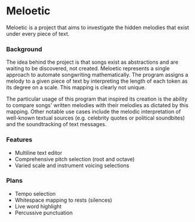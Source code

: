 # Meloetic
Meloetic is a project that aims to investigate the hidden melodies that exist under every piece of text. 

### Background
The idea behind the project is that songs exist as abstractions and are waiting to be discovered, not created. Meloetic represents a single approach to automate songwriting mathematically. The program assigns a melody to a given piece of text by interpreting the length of each token as its degree on a scale. This mapping is clearly not unique.

The particular usage of this program that inspired its creation is the ability to compare songs' written melodies with their melodies as dictated by this mapping. Other notable use cases include the melodic interpretation of well-known textual sources (e.g. celebrity quotes or political soundbites) and the soundtracking of text messages.

### Features
- Multiline text editor
- Comprehensive pitch selection (root and octave)
- Varied scale and instrument voicing selections

### Plans
- Tempo selection
- Whitespace mapping to rests (silences)
- Live word highlight
- Percussive punctuation